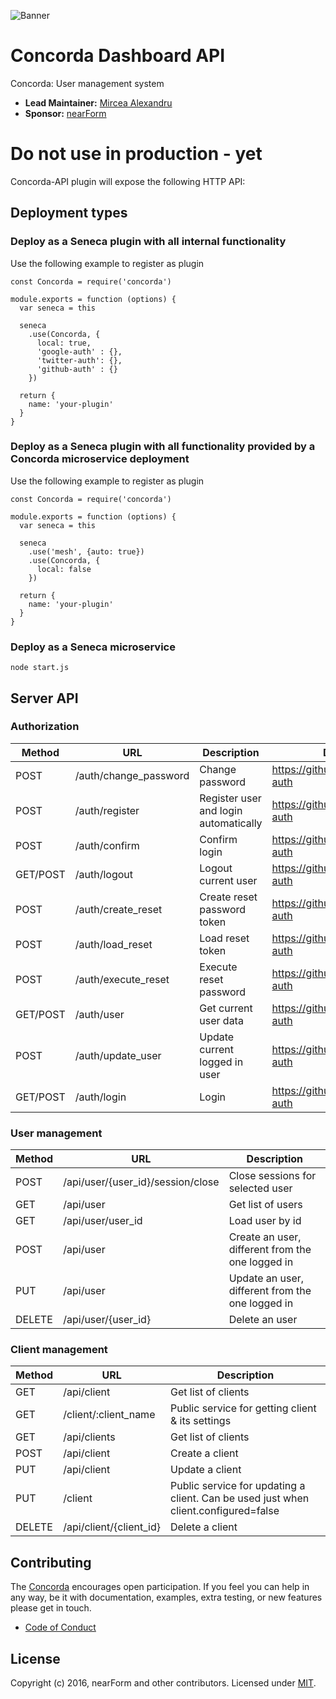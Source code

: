 ![Banner][]

# Concorda Dashboard API
Concorda: User management system

- __Lead Maintainer:__ [Mircea Alexandru][lead]
- __Sponsor:__ [nearForm][]

# Do not use in production - yet

Concorda-API plugin will expose the following HTTP API:

## Deployment types

### Deploy as a Seneca plugin with all internal functionality

Use the following example to register as plugin

```
const Concorda = require('concorda')

module.exports = function (options) {
  var seneca = this

  seneca
    .use(Concorda, {
      local: true,
      'google-auth' : {},
      'twitter-auth': {},
      'github-auth' : {}
    })

  return {
    name: 'your-plugin'
  }
}

```

### Deploy as a Seneca plugin with all functionality provided by a Concorda microservice deployment

Use the following example to register as plugin

```
const Concorda = require('concorda')

module.exports = function (options) {
  var seneca = this

  seneca
    .use('mesh', {auto: true})
    .use(Concorda, {
      local: false
    })

  return {
    name: 'your-plugin'
  }
}

```
  

### Deploy as a Seneca microservice

```
node start.js
```

## Server API

### Authorization

 Method   | URL                                  | Description                           | Documentation
 ---------|--------------------------------------|---------------------------------------|------------------------------------------
 POST     | /auth/change_password                | Change password                       | https://github.com/senecajs/seneca-auth
 POST     | /auth/register                       | Register user and login automatically | https://github.com/senecajs/seneca-auth
 POST     | /auth/confirm                        | Confirm login                         |  https://github.com/senecajs/seneca-auth
 GET/POST | /auth/logout                         | Logout current user                   | https://github.com/senecajs/seneca-auth
 POST     | /auth/create_reset                   | Create reset password token           | https://github.com/senecajs/seneca-auth
 POST     | /auth/load_reset                     | Load reset token                      | https://github.com/senecajs/seneca-auth
 POST     | /auth/execute_reset                  | Execute reset password                | https://github.com/senecajs/seneca-auth
 GET/POST | /auth/user                           | Get current user data                 | https://github.com/senecajs/seneca-auth
 POST     | /auth/update_user                    | Update current logged in user         | https://github.com/senecajs/seneca-auth
 GET/POST | /auth/login                          | Login                                 | https://github.com/senecajs/seneca-auth


### User management

 Method   | URL                                | Description                          
 ---------|------------------------------------|--------------------------------------
 POST     | /api/user/{user_id}/session/close  | Close sessions for selected user
 GET      | /api/user                          | Get list of users
 GET      | /api/user/user_id                  | Load user by id
 POST     | /api/user                          | Create an user, different from the one logged in
 PUT      | /api/user                          | Update an user, different from the one logged in
 DELETE   | /api/user/{user_id}                | Delete an user

### Client management

 Method   | URL                                | Description                          
 ---------|------------------------------------|--------------------------------------
 GET      | /api/client                        | Get list of clients
 GET      | /client/:client_name               | Public service for getting client & its settings
 GET      | /api/clients                       | Get list of clients
 POST     | /api/client                        | Create a client
 PUT      | /api/client                        | Update a client
 PUT      | /client                            | Public service for updating a client. Can be used just when client.configured=false
 DELETE   | /api/client/{client_id}            | Delete a client

## Contributing
The [Concorda][] encourages open participation. If you feel you can help in any way, be it with
documentation, examples, extra testing, or new features please get in touch.

- [Code of Conduct]

## License
Copyright (c) 2016, nearForm and other contributors.
Licensed under [MIT][].

[Banner]: https://raw.githubusercontent.com/nearform/concorda-dashboard/master/client/assets/img/logo-concorda-banner.png
[here]: https://github.com/nearform/vidi-concorda-nodezoo-system
[MIT]: ./LICENSE
[Code of Conduct]: https://github.com/nearform/vidi-contrib/docs/code_of_conduct.md
[Concorda]: https://github.com/nearform/concorda-api
[lead]: https://github.com/mirceaalexandru
[nearForm]: http://www.nearform.com/
[NodeZoo]: http://www.nodezoo.com/
